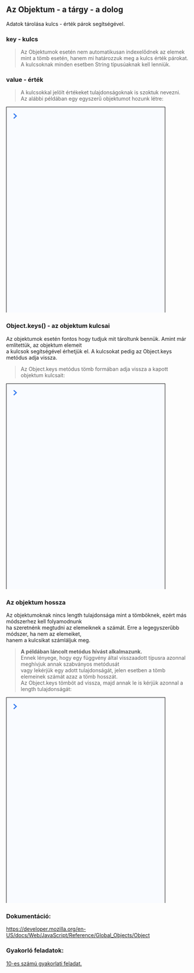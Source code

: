 ## Az Objektum - a tárgy - a dolog  
Adatok tárolása kulcs - érték párok segítségével.  
  
### key - kulcs  
> Az Objektumok esetén nem automatikusan indexelődnek az elemek mint a tömb esetén, hanem mi határozzuk meg a kulcs érték párokat.  
A kulcsoknak minden esetben String típusúaknak kell lenniük.  
  
### value - érték  
> A kulcsokkal jelölt értékeket tulajdonságoknak is szoktuk nevezni.  
Az alábbi példában egy egyszerű objektumot hozunk létre:  
  
![Objektum létrehozása](/docs/basic/week1/image/variable_as_object.gif)  
  
### Object.keys() - az objektum kulcsai  
Az objektumok esetén fontos hogy tudjuk mit tároltunk bennük. Amint már említettük, az objektum elemeit  
a kulcsok segítségével érhetjük el. A kulcsokat pedig az Object.keys metódus adja vissza.  
> Az Object.keys metódus tömb formában adja vissza a kapott objektum kulcsait:  
  
![Objektum kulcsok](/docs/basic/week1/image/variable_as_object.gif)  
  
### Az objektum hossza  
Az objektumoknak nincs length tulajdonsága mint a tömböknek, ezért más módszerhez kell folyamodnunk  
ha szeretnénk megtudni az elemeiknek a számát. Erre a legegyszerűbb módszer, ha nem az elemeiket,  
hanem a kulcsikat számláljuk meg.  
> __A példában láncolt metódus hívást alkalmazunk.__  
Ennek lényege, hogy egy függvény által visszaadott típusra azonnal meghívjuk annak szabványos metódusát  
vagy lekérjük egy adott tulajdonságát, jelen esetben a tömb elemeinek számát azaz a tömb hosszát.  
Az Object.keys tömböt ad vissza, majd annak le is kérjük azonnal a length tulajdonságát:  
  
![Objektum kulcsok](/docs/basic/week1/image/variable_as_object.gif)  
  
### Dokumentáció: 
https://developer.mozilla.org/en-US/docs/Web/JavaScript/Reference/Global_Objects/Object  
  
### Gyakorló feladatok:
<a href="http://cherryapps.hu/yellow-road" target="_blank">10-es számú gyakorlati feladat.</a>  
  
